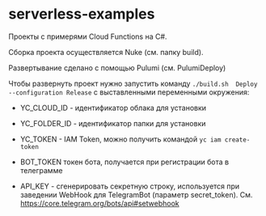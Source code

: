 # serverless-examples

Проекты с примерями Cloud Functions на C#.

Сборка проекта осуществляется Nuke (см. папку build).

Развертывание сделано с помощью Pulumi (см. PulumiDeploy)

Чтобы развернуть проект нужно запустить команду `./build.sh  Deploy --configuration Release` с выставленными переменными окружения:
- YC_CLOUD_ID - идентификатор облака для установки
- YC_FOLDER_ID - идентификатор папки для установки
- YC_TOKEN - IAM Token, можно получить командой `yc iam create-token`

- BOT_TOKEN токен бота, получается при регистрации бота в телеграмме
- API_KEY - сгенерировать секретную строку, используется при заведении WebHook для TelegramBot (параметр secret_token). См. https://core.telegram.org/bots/api#setwebhook

